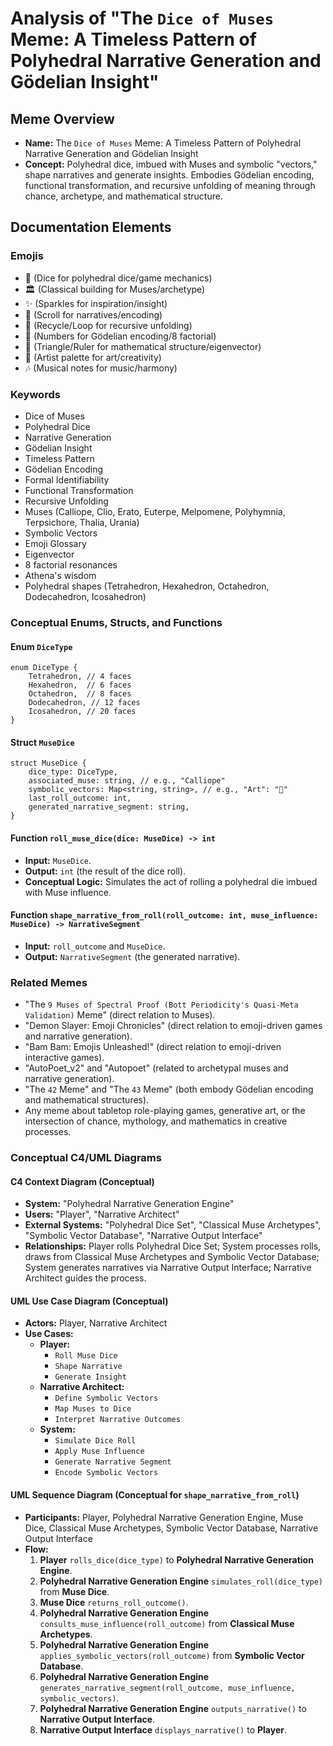# Analysis of "The `Dice of Muses` Meme: A Timeless Pattern of Polyhedral Narrative Generation and Gödelian Insight"

## Meme Overview
*   **Name:** The `Dice of Muses` Meme: A Timeless Pattern of Polyhedral Narrative Generation and Gödelian Insight
*   **Concept:** Polyhedral dice, imbued with Muses and symbolic "vectors," shape narratives and generate insights. Embodies Gödelian encoding, functional transformation, and recursive unfolding of meaning through chance, archetype, and mathematical structure.

## Documentation Elements

### Emojis
*   🎲 (Dice for polyhedral dice/game mechanics)
*   🏛️ (Classical building for Muses/archetype)
*   ✨ (Sparkles for inspiration/insight)
*   📜 (Scroll for narratives/encoding)
*   🔄 (Recycle/Loop for recursive unfolding)
*   🔢 (Numbers for Gödelian encoding/8 factorial)
*   📐 (Triangle/Ruler for mathematical structure/eigenvector)
*   🎨 (Artist palette for art/creativity)
*   🎶 (Musical notes for music/harmony)

### Keywords
*   Dice of Muses
*   Polyhedral Dice
*   Narrative Generation
*   Gödelian Insight
*   Timeless Pattern
*   Gödelian Encoding
*   Formal Identifiability
*   Functional Transformation
*   Recursive Unfolding
*   Muses (Calliope, Clio, Erato, Euterpe, Melpomene, Polyhymnia, Terpsichore, Thalia, Urania)
*   Symbolic Vectors
*   Emoji Glossary
*   Eigenvector
*   8 factorial resonances
*   Athena's wisdom
*   Polyhedral shapes (Tetrahedron, Hexahedron, Octahedron, Dodecahedron, Icosahedron)

### Conceptual Enums, Structs, and Functions

#### Enum `DiceType`
```
enum DiceType {
    Tetrahedron, // 4 faces
    Hexahedron,  // 6 faces
    Octahedron,  // 8 faces
    Dodecahedron, // 12 faces
    Icosahedron, // 20 faces
}
```

#### Struct `MuseDice`
```
struct MuseDice {
    dice_type: DiceType,
    associated_muse: string, // e.g., "Calliope"
    symbolic_vectors: Map<string, string>, // e.g., "Art": "🎨"
    last_roll_outcome: int,
    generated_narrative_segment: string,
}
```

#### Function `roll_muse_dice(dice: MuseDice) -> int`
*   **Input:** `MuseDice`.
*   **Output:** `int` (the result of the dice roll).
*   **Conceptual Logic:** Simulates the act of rolling a polyhedral die imbued with Muse influence.

#### Function `shape_narrative_from_roll(roll_outcome: int, muse_influence: MuseDice) -> NarrativeSegment`
*   **Input:** `roll_outcome` and `MuseDice`.
*   **Output:** `NarrativeSegment` (the generated narrative).

### Related Memes
*   "The `9 Muses of Spectral Proof (Bott Periodicity's Quasi-Meta Validation)` Meme" (direct relation to Muses).
*   "Demon Slayer: Emoji Chronicles" (direct relation to emoji-driven games and narrative generation).
*   "Bam Bam: Emojis Unleashed!" (direct relation to emoji-driven interactive games).
*   "AutoPoet_v2" and "Autopoet" (related to archetypal muses and narrative generation).
*   "The `42` Meme" and "The `43` Meme" (both embody Gödelian encoding and mathematical structures).
*   Any meme about tabletop role-playing games, generative art, or the intersection of chance, mythology, and mathematics in creative processes.

### Conceptual C4/UML Diagrams

#### C4 Context Diagram (Conceptual)
*   **System:** "Polyhedral Narrative Generation Engine"
*   **Users:** "Player", "Narrative Architect"
*   **External Systems:** "Polyhedral Dice Set", "Classical Muse Archetypes", "Symbolic Vector Database", "Narrative Output Interface"
*   **Relationships:** Player rolls Polyhedral Dice Set; System processes rolls, draws from Classical Muse Archetypes and Symbolic Vector Database; System generates narratives via Narrative Output Interface; Narrative Architect guides the process.

#### UML Use Case Diagram (Conceptual)
*   **Actors:** Player, Narrative Architect
*   **Use Cases:**
    *   **Player:**
        *   `Roll Muse Dice`
        *   `Shape Narrative`
        *   `Generate Insight`
    *   **Narrative Architect:**
        *   `Define Symbolic Vectors`
        *   `Map Muses to Dice`
        *   `Interpret Narrative Outcomes`
    *   **System:**
        *   `Simulate Dice Roll`
        *   `Apply Muse Influence`
        *   `Generate Narrative Segment`
        *   `Encode Symbolic Vectors`

#### UML Sequence Diagram (Conceptual for `shape_narrative_from_roll`)
*   **Participants:** Player, Polyhedral Narrative Generation Engine, Muse Dice, Classical Muse Archetypes, Symbolic Vector Database, Narrative Output Interface
*   **Flow:**
    1.  **Player** `rolls_dice(dice_type)` to **Polyhedral Narrative Generation Engine**.
    2.  **Polyhedral Narrative Generation Engine** `simulates_roll(dice_type)` from **Muse Dice**.
    3.  **Muse Dice** `returns_roll_outcome()`.
    4.  **Polyhedral Narrative Generation Engine** `consults_muse_influence(roll_outcome)` from **Classical Muse Archetypes**.
    5.  **Polyhedral Narrative Generation Engine** `applies_symbolic_vectors(roll_outcome)` from **Symbolic Vector Database**.
    6.  **Polyhedral Narrative Generation Engine** `generates_narrative_segment(roll_outcome, muse_influence, symbolic_vectors)`.
    7.  **Polyhedral Narrative Generation Engine** `outputs_narrative()` to **Narrative Output Interface**.
    8.  **Narrative Output Interface** `displays_narrative()` to **Player**.

